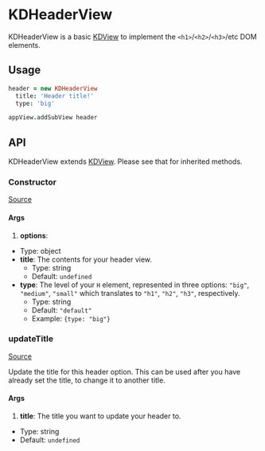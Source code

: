 
# KDHeaderView

KDHeaderView is a basic [KDView](./kdview.md) to implement the 
`<h1>`/`<h2>`/`<h3>`/etc DOM elements.

## Usage

```coffee
header = new KDHeaderView
  title: 'Header title!'
  type: 'big'

appView.addSubView header
```

## API

KDHeaderView extends [KDView](./kdview.md). Please see that for inherited 
methods.

### Constructor

[Source](https://github.com/koding/kd/blob/master/src/components/header/headerview.coffee#L2)

#### Args

1. **options**:
  - Type: object
  - **title**: The contents for your header view.
    - Type: string
    - Default: `undefined`
  - **type**: The level of your `H` element, represented in three options: 
    `"big"`, `"medium"`, `"small"` which translates to `"h1"`, `"h2"`, `"h3"`,
    respectively.
    - Type: string
    - Default: `"default"`
    - Example: `{type: "big"}`

### updateTitle

[Source](https://github.com/koding/kd/blob/master/src/components/header/headerview.coffee#L14)

Update the title for this header option. This can be used after you have 
already set the title, to change it to another title.

#### Args

1. **title**: The title you want to update your header to.
  - Type: string
  - Default: `undefined`

